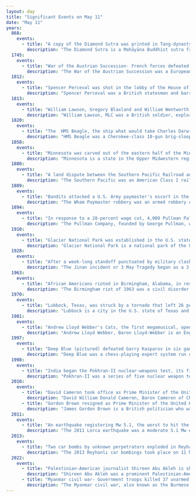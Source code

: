 ```yaml
---
layout: day
title: "Significant Events on May 11"
date: "May 11"
years:
  868:
    events:
      - title: "A copy of the Diamond Sutra was printed in Tang-dynasty China, making it the world's oldest dated printed book (frontispiece pictured)."
        description: "The Diamond Sutra is a Mahāyāna Buddhist sutra from the genre of Prajñāpāramitā sutras. Translated into a variety of languages over a broad geographic range, the Diamond Sūtra is one of the most influential Mahayana sutras in East Asia, and it is particularly prominent within the Chan tradition, along with the Heart Sutra."
  1745:
    events:
      - title: "War of the Austrian Succession- French forces defeated those of the Pragmatic Allies at the Battle of Fontenoy in the Austrian Netherlands in present-day Belgium."
        description: "The War of the Austrian Succession was a European conflict fought between 1740 and 1748, primarily in Central Europe, the Austrian Netherlands, Italy, the Atlantic Ocean and Mediterranean Sea. Related conflicts include King George's War in North America, the War of Jenkins' Ear, the First Carnatic War, and the First and Second Silesian Wars."
  1812:
    events:
      - title: "Spencer Perceval was shot in the lobby of the House of Commons, becoming the only British prime minister to be assassinated."
        description: "Spencer Perceval was a British statesman and barrister who was Prime Minister of the United Kingdom from October 1809 until his assassination in May 1812. He is the only British prime minister to have been assassinated, and the only solicitor-general or attorney-general to have become prime minister."
  1813:
    events:
      - title: "William Lawson, Gregory Blaxland and William Wentworth departed westward from Sydney on an expedition to become the first confirmed Europeans to cross the Blue Mountains (depicted)."
        description: "William Lawson, MLC was a British soldier, explorer, land owner, grazier and politician who migrated to Sydney, New South Wales in 1800. Along with Gregory Blaxland and William Wentworth, he pioneered the first successful crossing of the Blue Mountains by British colonists."
  1820:
    events:
      - title: "The  HMS Beagle, the ship what would take Charles Darwin on his voyage, is launched."
        description: "HMS Beagle was a Cherokee-class 10-gun brig-sloop of the Royal Navy, one of more than 100 ships of this class. The vessel, constructed at a cost of £7,803, was launched on 11 May 1820 from the Woolwich Dockyard on the River Thames. Later reports say the ship took part in celebrations of the coronation of King George IV of the United Kingdom, passing under the old London Bridge, and was the first rigged man-of-war afloat upriver of the bridge. There was no immediate need for Beagle, so she 'lay in ordinary', moored afloat but without masts or rigging. She was then adapted as a survey barque and took part in three survey expeditions."
  1858:
    events:
      - title: "Minnesota was carved out of the eastern half of the Minnesota Territory and admitted as the 32nd U.S. state."
        description: "Minnesota is a state in the Upper Midwestern region of the United States. It is bordered by the Canadian provinces of Manitoba and Ontario to the north and east and by the U.S. states of Wisconsin to the east, Iowa to the south, and North Dakota and South Dakota to the west. It is the 12th-largest U.S. state in area and the 22nd-most populous, with about 5.8 million residents. Minnesota is known as the 'Land of 10,000 Lakes'; it has 14,420 bodies of fresh water covering at least ten acres each. Roughly a third of the state is forested. Much of the remainder is prairie and farmland. More than 60% of Minnesotans live in the Minneapolis–Saint Paul metropolitan area, known as the 'Twin Cities', which is Minnesota's main political, economic, and cultural hub and the 16th-largest metropolitan area in the U.S. Other minor metropolitan and micropolitan statistical areas include Duluth, Mankato, Moorhead, Rochester, and St. Cloud."
  1880:
    events:
      - title: "A land dispute between the Southern Pacific Railroad and settlers in Hanford, California, turned deadly when a gun battle broke out, leaving seven dead."
        description: "The Southern Pacific was an American Class I railroad network that existed from 1865 to 1996 and operated largely in the Western United States. The system was operated by various companies under the names Southern Pacific Railroad, Southern Pacific Company and Southern Pacific Transportation Company."
  1889:
    events:
      - title: "Bandits attacked a U.S. Army paymaster's escort in the Arizona Territory, stealing more than $28,000."
        description: "The Wham Paymaster robbery was an armed robbery of a United States Army paymaster and his escort on May 11, 1889, in the Arizona Territory. Major Joseph W. Wham was transporting a payroll consisting of more than US$28,000 in gold and silver coins from Fort Grant to Fort Thomas when he and his escort of eleven Buffalo Soldiers were ambushed. During the attack, the bandits wounded eight of the soldiers, forced them to retreat to cover and stole the payroll."
  1894:
    events:
      - title: "In response to a 28-percent wage cut, 4,000 Pullman Palace Car Company workers went on strike in Illinois, bringing rail traffic west of Chicago to a halt."
        description: "The Pullman Company, founded by George Pullman, was a manufacturer of railroad cars in the mid-to-late 19th century through the first half of the 20th century, during the boom of railroads in the United States. Through rapid late-19th century development of mass production and takeover of rivals, the company developed a virtual monopoly on production and ownership of sleeping cars."
  1910:
    events:
      - title: "Glacier National Park was established in the U.S. state of Montana."
        description: "Glacier National Park is a national park of the United States located in northwestern Montana, on the Canada–United States border. The park encompasses more than 1 million acres (4,100 km2) and includes parts of two mountain ranges, more than 130 named lakes, more than 1,000 different species of plants, and hundreds of species of animals. This vast pristine ecosystem is the centerpiece of what has been referred to as the 'Crown of the Continent Ecosystem', a region of protected land encompassing 16,000 sq mi (41,000 km2)."
  1928:
    events:
      - title: "After a week-long standoff punctuated by military clashes, Japanese forces captured the city of Jinan, Shandong in China."
        description: "The Jinan incident or 3 May Tragedy began as a 3 May 1928 dispute between Chiang Kai-shek's National Revolutionary Army (NRA) and Japanese soldiers and civilians in Jinan, the capital of Shandong province in China, which then escalated into an armed conflict between the NRA and the Imperial Japanese Army."
  1963:
    events:
      - title: "African Americans rioted in Birmingham, Alabama, in response to two bombings, perceiving local police to be complicit with the perpetrators."
        description: "The Birmingham riot of 1963 was a civil disorder and riot in Birmingham, Alabama, that was provoked by bombings on the night of May 11, 1963. The bombings targeted African-American leaders of the Birmingham campaign. In response, local African-Americans burned businesses and fought police throughout the downtown area."
  1970:
    events:
      - title: "Lubbock, Texas, was struck by a tornado that left 26 people dead."
        description: "Lubbock is a city in the U.S. state of Texas and the county seat of Lubbock County. With a population of 266,878 in 2023, Lubbock is the 10th-most populous city in Texas and the 84th-most populous in the United States. The city is in the northwestern part of the state, in the Great Plains region, an area known historically and geographically as the Llano Estacado, and ecologically is part of the southern end of the High Plains, lying at the economic center of the Lubbock metropolitan area, which had an estimated population of 360,104 in 2023."
  1981:
    events:
      - title: "Andrew Lloyd Webber's Cats, the first megamusical, opened at the New London Theatre."
        description: "Andrew Lloyd Webber, Baron Lloyd-Webber is an English composer and impresario of musical theatre. Several of his musicals have run for more than a decade both in the West End and on Broadway. He has composed 21 musicals, a song cycle, a set of variations, two film scores, and a Latin Requiem Mass."
  1997:
    events:
      - title: "Deep Blue (pictured) defeated Garry Kasparov in six games to become the first chess computer to win a match against a world champion."
        description: "Deep Blue was a chess-playing expert system run on a unique purpose-built IBM supercomputer. It was the first computer to win a game, and the first to win a match, against a reigning world champion under regular time controls. Development began in 1985 at Carnegie Mellon University under the name ChipTest. It then moved to IBM, where it was first renamed Deep Thought, then again in 1989 to Deep Blue. It first played world champion Garry Kasparov in a six-game match in 1996, where it won one, drew two and lost three games. It was upgraded in 1997 and in a six-game re-match, it defeated Kasparov by winning two games and drawing three. Deep Blue's victory is considered a milestone in the history of artificial intelligence and has been the subject of several books and films."
  1998:
    events:
      - title: "India began the Pokhran-II nuclear-weapons test, its first since the Smiling Buddha test 24 years earlier."
        description: "Pokhran-II was a series of five nuclear weapon tests conducted by India in May 1998. The bombs were detonated at the Indian Army's Pokhran Test Range in Rajasthan. It was the second instance of nuclear testing conducted by India, after the first test, Smiling Buddha, in May 1974."
  2010:
    events:
      - title: "David Cameron took office as Prime Minister of the United Kingdom as the Conservatives and Liberal Democrats formed the country's first coalition government since the Second World War."
        description: "David William Donald Cameron, Baron Cameron of Chipping Norton, is a British politician who served as Prime Minister of the United Kingdom from 2010 to 2016. Until 2015 he led the first coalition government in the UK since 1945 and resigned after a referendum supported the country’s leaving the European Union. After his premiership, he served as Foreign Secretary in Rishi Sunak’s government from 2023 to 2024. Cameron was Leader of the Conservative Party from 2005 to 2016, and served as Leader of the Opposition from 2005 to 2010. He was Member of Parliament (MP) for Witney from 2001 to 2016, and has been a member of the House of Lords since November 2023. Cameron identifies as a one-nation conservative and has been associated with both economically liberal and socially liberal policies."
      - title: "Gordon Brown resigned as Prime Minister of the United Kingdom and Leader of the Labour Party after failing to strike a coalition agreement with the Liberal Democrats."
        description: "James Gordon Brown is a British politician who was the Prime Minister of the United Kingdom and Leader of the Labour Party from 2007 to 2010, as well as Chancellor of the Exchequer under Tony Blair from 1997 to 2007. Brown has been the WHO Ambassador for Global Health Financing since 2021 and the UN Special Envoy for Global Education since 2012. He was Member of Parliament (MP) for Dunfermline East from 1983 to 2005, and Kirkcaldy and Cowdenbeath from 2005 to 2015."
  2011:
    events:
      - title: "An earthquake registering Mw 5.1, the worst to hit the region for more than 50 years, struck near Lorca, Spain."
        description: "The 2011 Lorca earthquake was a moderate 5.1 Mw earthquake that occurred 6-47 p.m. CEST on 11 May 2011, near the town of Lorca, causing significant localized damage in the Region of Murcia, Spain, and panic among locals, and displacing many from their homes. The quake was preceded by a magnitude 4.4 foreshock at 17-05, that inflicted substantial damage to many older structures in the area, including the historical Espolón Tower of Lorca Castle, the Hermitage of San Clemente and the Convent of Virgen de Las Huertas. Three people were killed by a falling cornice. A total of nine deaths have been confirmed, while dozens are reported injured. The earthquake was the worst to hit the region since a 5.0 Mw tremor struck west of Albolote, Granada in 1956."
  2013:
    events:
      - title: "Two car bombs by unknown perpetrators exploded in Reyhanlı, Turkey, resulting in 52 killed and 140 injured."
        description: "The 2013 Reyhanlı car bombings took place on 11 May 2013, when two car bombs exploded in the Turkish town of Reyhanlı, a town of 64,000 people, 5 km from the Syrian border and the busiest land border post with Syria, in Hatay Province, Turkey. At least 52 people were killed and 140 injured in the attack."
  2022:
    events:
      - title: "Palestinian-American journalist Shireen Abu Akleh is shot and killed while reporting on an Israel Defense Forces raid on the Jenin Refugee Camp."
        description: "Shireen Abu Akleh was a prominent Palestinian-American journalist who worked as a reporter for 25 years for Al Jazeera, before she was killed by Israeli forces while wearing a blue press vest and covering a raid on the Jenin refugee camp in the Israeli-occupied West Bank. Abu Akleh was one of the most prominent names across the Middle East for her decades of reporting in the Palestinian territories, and seen as a role model for many Arab and Palestinian women. She is considered to be an icon of Palestinian journalism."
      - title: "Myanmar civil war- Government troops killed 37 unarmed civilians in Mondaingbin."
        description: "The Myanmar civil war, also known as the Burmese civil war, is an ongoing civil war since 2021. It began following Myanmar's long-running insurgencies, which escalated significantly in response to the 2021 coup d'état and the subsequent violent crackdown on anti-coup protests. The exiled National Unity Government and major ethnic armed organisations repudiated the 2008 Constitution and called instead for a democratic federal state. Besides engaging this alliance, the ruling government of the State Administration Council (SAC), also contends with other anti-SAC forces in areas under its control. Hannah Beech of The New York Times observed that the insurgents are apportioned into hundreds of armed groups scattered across the country."
---
```

